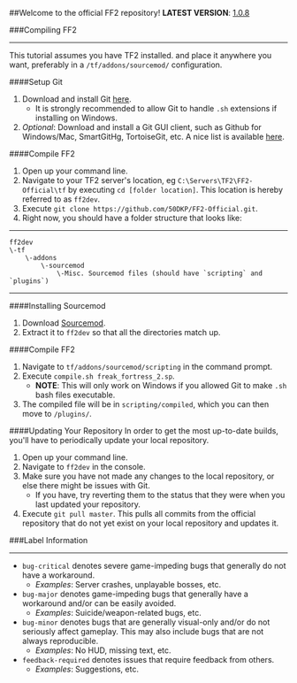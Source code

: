##Welcome to the official FF2 repository!
**LATEST VERSION**: [1.0.8](https://forums.alliedmods.net/showpost.php?p=2054933&postcount=1)

###Compiling FF2
***
This tutorial assumes you have TF2 installed. and place it anywhere you want, preferably in a `/tf/addons/sourcemod/` configuration.

####Setup Git
1. Download and install Git [here](http://git-scm.com/download/).
	* It is strongly recommended to allow Git to handle `.sh` extensions if installing on Windows.
2. *Optional*: Download and install a Git GUI client, such as Github for Windows/Mac, SmartGitHg, TortoiseGit, etc.  A nice list is available [here](http://git-scm.com/downloads/guis).

####Compile FF2
1. Open up your command line.
2. Navigate to your TF2 server's location, eg `C:\Servers\TF2\FF2-Official\tf` by executing `cd [folder location]`.  This location is hereby referred to as `ff2dev`.
3. Execute `git clone https://github.com/50DKP/FF2-Official.git`.
4. Right now, you should have a folder structure that looks like:

***
	ff2dev
	\-tf
		\-addons
			\-sourcemod
				\-Misc. Sourcemod files (should have `scripting` and `plugins`)
***

####Installing Sourcemod
1. Download [Sourcemod](http://www.sourcemod.net/downloads.php).
2. Extract it to `ff2dev` so that all the directories match up.

####Compile FF2
1. Navigate to `tf/addons/sourcemod/scripting` in the command prompt.
2. Execute `compile.sh freak_fortress_2.sp`.
	* **NOTE**: This will only work on Windows if you allowed Git to make `.sh` bash files executable.
3. The compiled file will be in `scripting/compiled`, which you can then move to `/plugins/`.

####Updating Your Repository
In order to get the most up-to-date builds, you'll have to periodically update your local repository.

1. Open up your command line.
2. Navigate to `ff2dev` in the console.
3. Make sure you have not made any changes to the local repository, or else there might be issues with Git.
	* If you have, try reverting them to the status that they were when you last updated your repository.
4. Execute `git pull master`.  This pulls all commits from the official repository that do not yet exist on your local repository and updates it.

###Label Information
***
* `bug-critical` denotes severe game-impeding bugs that generally do not have a workaround.
	* *Examples*: Server crashes, unplayable bosses, etc.
* `bug-major` denotes game-impeding bugs that generally have a workaround and/or can be easily avoided.
	* *Examples*: Suicide/weapon-related bugs, etc.
* `bug-minor` denotes bugs that are generally visual-only and/or do not seriously affect gameplay.  This may also include bugs that are not always reproducible.
	* *Examples*: No HUD, missing text, etc.
* `feedback-required` denotes issues that require feedback from others.
	* *Examples*: Suggestions, etc.